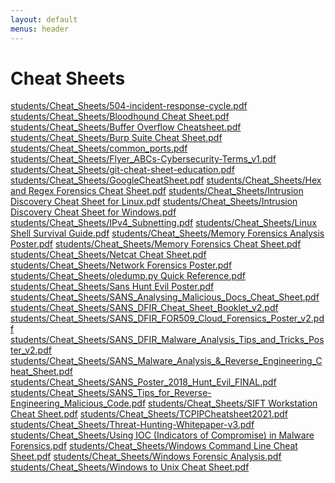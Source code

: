```yaml
---
layout: default
menus: header
---
```


# Cheat Sheets

<a href="students/Cheat_Sheets/504-incident-response-cycle.pdf" target="_blank">students/Cheat_Sheets/504-incident-response-cycle.pdf</a>
<a href="students/Cheat_Sheets/Bloodhound Cheat Sheet.pdf" target="_blank">students/Cheat_Sheets/Bloodhound Cheat Sheet.pdf</a>
<a href="students/Cheat_Sheets/Buffer Overflow Cheatsheet.pdf" target="_blank">students/Cheat_Sheets/Buffer Overflow Cheatsheet.pdf</a>
<a href="students/Cheat_Sheets/Burp Suite Cheat Sheet.pdf" target="_blank">students/Cheat_Sheets/Burp Suite Cheat Sheet.pdf</a>
<a href="students/Cheat_Sheets/common_ports.pdf" target="_blank">students/Cheat_Sheets/common_ports.pdf</a>
<a href="students/Cheat_Sheets/Flyer_ABCs-Cybersecurity-Terms_v1.pdf" target="_blank">students/Cheat_Sheets/Flyer_ABCs-Cybersecurity-Terms_v1.pdf</a>
<a href="students/Cheat_Sheets/git-cheat-sheet-education.pdf" target="_blank">students/Cheat_Sheets/git-cheat-sheet-education.pdf</a>
<a href="students/Cheat_Sheets/GoogleCheatSheet.pdf" target="_blank">students/Cheat_Sheets/GoogleCheatSheet.pdf</a>
<a href="students/Cheat_Sheets/Hex and Regex Forensics Cheat Sheet.pdf" target="_blank">students/Cheat_Sheets/Hex and Regex Forensics Cheat Sheet.pdf</a>
<a href="students/Cheat_Sheets/Intrusion Discovery Cheat Sheet for Linux.pdf" target="_blank">students/Cheat_Sheets/Intrusion Discovery Cheat Sheet for Linux.pdf</a>
<a href="students/Cheat_Sheets/Intrusion Discovery Cheat Sheet for Windows.pdf" target="_blank">students/Cheat_Sheets/Intrusion Discovery Cheat Sheet for Windows.pdf</a>
<a href="students/Cheat_Sheets/IPv4_Subnetting.pdf" target="_blank">students/Cheat_Sheets/IPv4_Subnetting.pdf</a>
<a href="students/Cheat_Sheets/Linux Shell Survival Guide.pdf" target="_blank">students/Cheat_Sheets/Linux Shell Survival Guide.pdf</a>
<a href="students/Cheat_Sheets/Memory Forensics Analysis Poster.pdf" target="_blank">students/Cheat_Sheets/Memory Forensics Analysis Poster.pdf</a>
<a href="students/Cheat_Sheets/Memory Forensics Cheat Sheet.pdf" target="_blank">students/Cheat_Sheets/Memory Forensics Cheat Sheet.pdf</a>
<a href="students/Cheat_Sheets/Netcat Cheat Sheet.pdf" target="_blank">students/Cheat_Sheets/Netcat Cheat Sheet.pdf</a>
<a href="students/Cheat_Sheets/Network Forensics Poster.pdf" target="_blank">students/Cheat_Sheets/Network Forensics Poster.pdf</a>
<a href="students/Cheat_Sheets/oledump.py Quick Reference.pdf" target="_blank">students/Cheat_Sheets/oledump.py Quick Reference.pdf</a>
<a href="students/Cheat_Sheets/Sans Hunt Evil Poster.pdf" target="_blank">students/Cheat_Sheets/Sans Hunt Evil Poster.pdf</a>
<a href="students/Cheat_Sheets/SANS_Analysing_Malicious_Docs_Cheat_Sheet.pdf" target="_blank">students/Cheat_Sheets/SANS_Analysing_Malicious_Docs_Cheat_Sheet.pdf</a>
<a href="students/Cheat_Sheets/SANS_DFIR_Cheat_Sheet_Booklet_v2.pdf" target="_blank">students/Cheat_Sheets/SANS_DFIR_Cheat_Sheet_Booklet_v2.pdf</a>
<a href="students/Cheat_Sheets/SANS_DFIR_FOR509_Cloud_Forensics_Poster_v2.pdf" target="_blank">students/Cheat_Sheets/SANS_DFIR_FOR509_Cloud_Forensics_Poster_v2.pdf</a>
<a href="students/Cheat_Sheets/SANS_DFIR_Malware_Analysis_Tips_and_Tricks_Poster_v2.pdf" target="_blank">students/Cheat_Sheets/SANS_DFIR_Malware_Analysis_Tips_and_Tricks_Poster_v2.pdf</a>
<a href="students/Cheat_Sheets/SANS_Malware_Analysis_&_Reverse_Engineering_Cheat_Sheet.pdf" target="_blank">students/Cheat_Sheets/SANS_Malware_Analysis_&_Reverse_Engineering_Cheat_Sheet.pdf</a>
<a href="students/Cheat_Sheets/SANS_Poster_2018_Hunt_Evil_FINAL.pdf" target="_blank">students/Cheat_Sheets/SANS_Poster_2018_Hunt_Evil_FINAL.pdf</a>
<a href="students/Cheat_Sheets/SANS_Tips_for_Reverse-Engineering_Malicious_Code.pdf" target="_blank">students/Cheat_Sheets/SANS_Tips_for_Reverse-Engineering_Malicious_Code.pdf</a>
<a href="students/Cheat_Sheets/SIFT Workstation Cheat Sheet.pdf" target="_blank">students/Cheat_Sheets/SIFT Workstation Cheat Sheet.pdf</a>
<a href="students/Cheat_Sheets/TCPIPCheatsheet2021.pdf" target="_blank">students/Cheat_Sheets/TCPIPCheatsheet2021.pdf</a>
<a href="students/Cheat_Sheets/Threat-Hunting-Whitepaper-v3.pdf" target="_blank">students/Cheat_Sheets/Threat-Hunting-Whitepaper-v3.pdf</a>
<a href="students/Cheat_Sheets/Using IOC (Indicators of Compromise) in Malware Forensics.pdf" target="_blank">students/Cheat_Sheets/Using IOC (Indicators of Compromise) in Malware Forensics.pdf</a>
<a href="students/Cheat_Sheets/Windows Command Line Cheat Sheet.pdf" target="_blank">students/Cheat_Sheets/Windows Command Line Cheat Sheet.pdf</a>
<a href="students/Cheat_Sheets/Windows Forensic Analysis.pdf" target="_blank">students/Cheat_Sheets/Windows Forensic Analysis.pdf</a>
<a href="students/Cheat_Sheets/Windows to Unix Cheat Sheet.pdf" target="_blank">students/Cheat_Sheets/Windows to Unix Cheat Sheet.pdf</a>
